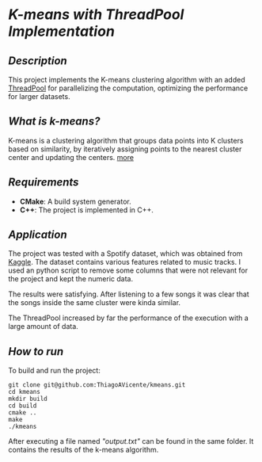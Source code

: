 
# *K-means with ThreadPool Implementation*

## *Description*
This project implements the K-means clustering algorithm with an added [ThreadPool](https://en.wikipedia.org/wiki/Thread_pool) for parallelizing the computation, optimizing the performance for larger datasets. 

## *What is k-means?*
K-means is a clustering algorithm that groups data points into K clusters based on similarity, by iteratively assigning points to the nearest cluster center and updating the centers. [more](https://en.wikipedia.org/wiki/K-means_clustering)
## *Requirements*
- **CMake**: A build system generator.
- **C++**: The project is implemented in C++.

## *Application*
The project was tested with a Spotify dataset, which was obtained from [Kaggle](https://www.kaggle.com/code/sivarazadi/k-means-spotify-song-clustering). The dataset contains various features related to music tracks. I used an python script to remove some columns that were not relevant for the project and kept the numeric data.

The results were satisfying. After listening to a few songs it was clear that the songs inside the same cluster were kinda similar.

The ThreadPool increased by far the performance of the execution with a large amount of data.

##  *How to run*
To build and run the project:
```
git clone git@github.com:ThiagoAVicente/kmeans.git
cd kmeans
mkdir build
cd build
cmake ..
make
./kmeans
```

After executing a file named *"output.txt"* can be found in the same folder. It contains the results of the k-means algorithm.

